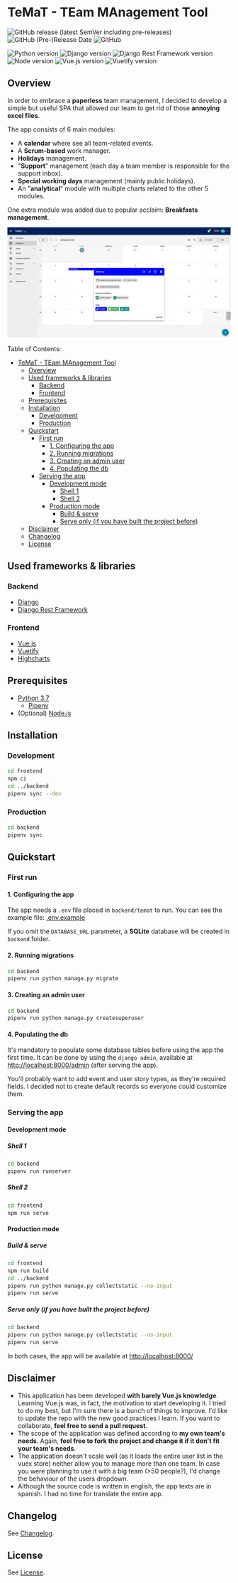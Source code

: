 # TeMaT - TEam MAnagement Tool

![GitHub release (latest SemVer including pre-releases)](https://img.shields.io/github/v/release/pablolmedorado/temat?include_prereleases&sort=semver)
![GitHub (Pre-)Release Date](https://img.shields.io/github/release-date-pre/pablolmedorado/temat)
![GitHub](https://img.shields.io/github/license/pablolmedorado/temat)

![Python version](https://img.shields.io/badge/Python-3.7-ffd343)
![Django version](https://img.shields.io/badge/Django-3.1-0c4b33)
![Django Rest Framework version](https://img.shields.io/badge/DRF-3.12-a30000)
![Node version](https://img.shields.io/badge/Node.js-12-026e00)
![Vue.js version](https://img.shields.io/badge/Vue.js-2.6-4fc08d)
![Vuetify version](https://img.shields.io/badge/Vuetify-2.3-1867c0)

## Overview

In order to embrace a **paperless** team management, I decided to develop a simple but useful SPA that allowed our team to get rid of those **annoying excel files**.

The app consists of 6 main modules:

- A **calendar** where see all team-related events.
- A **Scrum-based** work manager.
- **Holidays** management.
- "**Support**" management (each day a team member is responsible for the support inbox).
- **Special working days** management (mainly public holidays).
- An "**analytical**" module with multiple charts related to the other 5 modules.

One extra module was added due to popular acclaim: **Breakfasts management**.

![Screenshot](assets/img/calendar.png)

Table of Contents:

- [TeMaT - TEam MAnagement Tool](#temat---team-management-tool)
  - [Overview](#overview)
  - [Used frameworks & libraries](#used-frameworks--libraries)
    - [Backend](#backend)
    - [Frontend](#frontend)
  - [Prerequisites](#prerequisites)
  - [Installation](#installation)
    - [Development](#development)
    - [Production](#production)
  - [Quickstart](#quickstart)
    - [First run](#first-run)
      - [1. Configuring the app](#1-configuring-the-app)
      - [2. Running migrations](#2-running-migrations)
      - [3. Creating an admin user](#3-creating-an-admin-user)
      - [4. Populating the db](#4-populating-the-db)
    - [Serving the app](#serving-the-app)
      - [Development mode](#development-mode)
        - [Shell 1](#shell-1)
        - [Shell 2](#shell-2)
      - [Production mode](#production-mode)
        - [Build & serve](#build--serve)
        - [Serve only (if you have built the project before)](#serve-only-if-you-have-built-the-project-before)
  - [Disclaimer](#disclaimer)
  - [Changelog](#changelog)
  - [License](#license)

## Used frameworks & libraries

### Backend

- [Django](https://www.djangoproject.com/)
- [Django Rest Framework](https://www.django-rest-framework.org/)

### Frontend

- [Vue.js](https://vuejs.org/)
- [Vuetify](https://vuetifyjs.com/en/)
- [Highcharts](https://www.highcharts.com/)

## Prerequisites

- [Python 3.7](https://www.python.org/downloads/)
  - [Pipenv](https://pipenv.readthedocs.io/en/latest/)
- (Optional) [Node.js](https://nodejs.org/en/download/)

## Installation

### Development

```bash
cd frontend
npm ci
cd ../backend
pipenv sync --dev
```

### Production

```bash
cd backend
pipenv sync
```

## Quickstart

### First run

#### 1. Configuring the app

The app needs a ```.env``` file placed in ```backend/temat``` to run. You can see the example file: [.env.example](backend/temat/.env.example)

If you omit the ```DATABASE_URL``` parameter, a **SQLite** database will be created in ```backend``` folder.

#### 2. Running migrations

```bash
cd backend
pipenv run python manage.py migrate
```

#### 3. Creating an admin user

```bash
cd backend
pipenv run python manage.py createsuperuser
```

#### 4. Populating the db

It's mandatory to populate some database tables before using the app the first time. It can be done by using the ```django admin```, available at [http://localhost:8000/admin](http://localhost:8000/admin) (after serving the app).

You'll probably want to add event and user story types, as they're required fields. I decided not to create default records so everyone could customize them.

### Serving the app

#### Development mode

##### Shell 1

```bash
cd backend
pipenv run runserver
```

##### Shell 2

```bash
cd frontend
npm run serve
```

#### Production mode

##### Build & serve

```bash
cd frontend
npm run build
cd ../backend
pipenv run python manage.py collectstatic --no-input
pipenv run serve
```

##### Serve only (if you have built the project before)

```bash
cd backend
pipenv run python manage.py collectstatic --no-input
pipenv run serve
```

In both cases, the app will be available at [http://localhost:8000/](http://localhost:8000/)

## Disclaimer

- This application has been developed **with barely Vue.js knowledge**. Learning Vue.js was, in fact, the motivation to start developing it. I tried to do my best, but I'm sure there is a bunch of things to improve. I'd like to update the repo with the new good practices I learn. If you want to collaborate, **feel free to send a pull request**.
- The scope of the application was defined according to **my own team's needs**. Again, **feel free to fork the project and change it if it don't fit your team's needs**.
- The application doesn't scale well (as it loads the entire user list in the vuex store) neither allow you to manage more than one team. In case you were planning to use it with a big team (>50 people?), I'd change the behaviour of the users dropdown.
- Although the source code is written in english, the app texts are in spanish. I had no time for translate the entire app.

## Changelog

See [Changelog](CHANGELOG.md).

## License

See [License](LICENSE).
